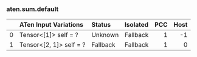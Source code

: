 ### aten.sum.default
|    | ATen Input Variations   | Status   | Isolated   |   PCC |   Host |
|---:|:------------------------|:---------|:-----------|------:|-------:|
|  0 | Tensor<[1]> self = ?    | Unknown  | Fallback   |     1 |     -1 |
|  1 | Tensor<[2, 1]> self = ? | Fallback | Fallback   |     1 |      0 |

